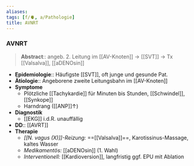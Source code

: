```yaml
---
aliases: 
tags: [f/🫀, a/Pathologie]
title: AVNRT
---
```

### AVNRT
> **Abstract**:: angeb. 2. Leitung im [[AV-Knoten]] → [[SVT]] → Tx [[Valsalva]], [[aDENOsin]]
- **Epidemiologie**:: Häufigste [[SVT]], oft junge und gesunde Pat.
- **Ätiologie**:: Angeborene zweite Leitungsbahn im [[AV-Knoten]]
- **Symptome**
	- Plötzliche [[Tachykardie]] für Minuten bis Stunden, [[Schwindel]], [[Synkope]]
	- Harndrang ([[ANP]]↑)
- **Diagnostik**
	- [[EKG]] i.d.R. unauffällig
- **DD**:: [[AVRT]]
- **Therapie**
	- *[[N. vagus (X)]]-Reizung:* ==[[Valsalva]]==, Karotissinus-Massage, kaltes Wasser
	- *Medikamentös:* [[aDENOsin]] (1. Wahl)
	- *Interventionell:* [[Kardioversion]], langfristig ggf. EPU mit Ablation